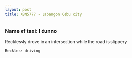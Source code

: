 ```yaml
---
layout: post
title: ABN5777 - Labangon Cebu city
---
```


### Name of taxi: I dunno

Recklessly drove in an intersection while the road is slippery 

```Reckless driving```
